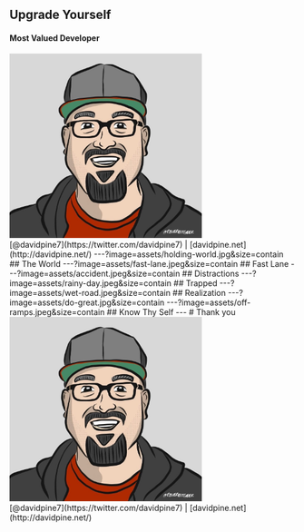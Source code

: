 ## Upgrade Yourself
#### Most Valued Developer
<img src="assets/me.jpg" height="325" />
<br />
[@davidpine7](https://twitter.com/davidpine7) | [davidpine.net](http://davidpine.net/)
---?image=assets/holding-world.jpg&size=contain
## <span class="orange black-shadow">The World</span>
---?image=assets/fast-lane.jpeg&size=contain
## <span class="black-shadow">Fast Lane</span>
---?image=assets/accident.jpeg&size=contain
## <span class="orange black-shadow">Distractions</span>
---?image=assets/rainy-day.jpeg&size=contain
## <span class="orange black-shadow">Trapped</span>
---?image=assets/wet-road.jpeg&size=contain
## <span class="orange black-shadow">Realization</span>
---?image=assets/do-great.jpg&size=contain
---?image=assets/off-ramps.jpeg&size=contain
## <span class="orange black-shadow">Know Thy Self</span>
---
# Thank you
<img src="assets/me.jpg" height="325" />
<br/>
[@davidpine7](https://twitter.com/davidpine7) | [davidpine.net](http://davidpine.net/)
